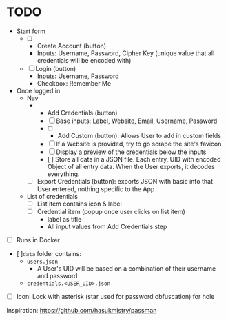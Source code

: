 # TODO

- Start form
  - [ ] + Create Account (button)
    - Inputs: Username, Password, Cipher Key (unique value that all credentials will be encoded with)
  - [ ] Login (button)
    - Inputs: Username, Password
    - Checkbox: Remember Me
- Once logged in
  - Nav
    - + Add Credentials (button)
      - [ ] Base inputs: Label, Website, Email, Username, Password
      - [ ] + Add Custom (button): Allows User to add in custom fields
      - [ ] If a Website is provided, try to go scrape the site's favicon
      - [ ] Display a preview of the credentials below the inputs
      - ‎[ ] Store all data in a JSON file. Each entry, UID with encoded Object of all entry data. When the User exports, it decodes everything. 
    - [ ] Export Credentials (button): exports JSON with basic info that User entered, nothing specific to the App
  - List of credentials
    - [ ] List item contains icon & label
    - [ ] Credential item (popup once user clicks on list item)
      - label as title
      - All input values from Add Credentials step
- [ ] Runs in Docker
- [ ]‎`data` folder contains:
  - ‎`users.json`
    - ‎A User's UID will be based on a combination of their username and password
  - ‎`credentials.<USER_UID>.json`
- [ ] Icon: Lock with asterisk (star used for password obfuscation) for hole

Inspiration: https://github.com/hasukmistry/passman
